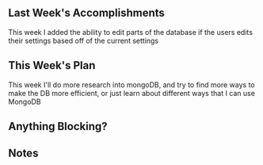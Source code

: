 ## Last Week's Accomplishments

This week I added the ability to edit parts of the database if the users edits 
their settings based off of the current settings

## This Week's Plan

This week I'll do more research into mongoDB, and try to find more ways to make the DB more efficient,
or just learn about different ways that I can use MongoDB

## Anything Blocking?



## Notes
